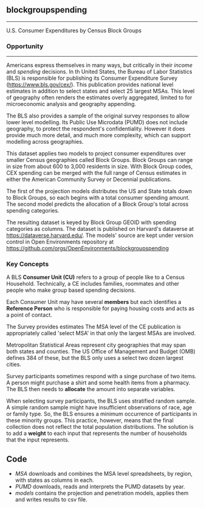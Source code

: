 ## blockgroupspending
---
U.S. Consumer Expenditures by Census Block Groups
### Opportunity
---
Americans express themselves in many ways, but critically in their 
*income* and *spending* decisions. In th United States, the Bureau of Labor Statistics (BLS) is
responsible for publishing its Consumer Expenditure Survey (https://www.bls.gov/cex/).
This publication provides national level estimates in addition to select states
and select 25 largest MSAs. This level of geography often renders the estimates overly 
aggregated, limited to for microeconomic analysis and geography appending.

The BLS also provides a sample of the original survey responses to allow lower level
modelling. Its Public Use Microdata (PUMD) does not include geography, to protect the
respondent's confidentiality. However it does provide much more detail, and much more
complexity, which can support modelling across geographies.

This dataset applies two models to project consumer expenditures over smaller
Census geographies called Block Groups. Block Groups can range in size from about 600
to 3,000 residents in size. With Block Group codes, CEX spending can be merged with the
full range of Census estimates in either the American Community Survey or Decennial
publications.

The first of the projection models distributes the US and State totals down to Block Groups, 
so each begins with a total consumer spending amount. The second model predicts the 
allocation of a Block Group's total across spending categories.

The resulting dataset is keyed by Block Group GEOID with spending categories as columns.
The dataset is published on Harvard's dataverse at https://dataverse.harvard.edu/.  The
models' source are kept under version control in Open Environments repository at
https://github.com/orgs/OpenEnvironments/blockgroupspending

### Key Concepts
A BLS **Consumer Unit (CU)** refers to a group of people like to a Census Household.
Technically, a CE includes families, roommates and other people who make group
based spending decisions. 

Each Consumer Unit may have several **members** but each identifies a **Reference Person**
who is responsible for paying housing costs and acts as a point of contact.

The Survey provides estimates The MSA level of the CE publication is appropriately called 'select MSA' in that 
only the largest MSAs are involved.

Metropolitan Statistical Areas represent city geographies that may span both states and counties. The US Office
of Management and Budget (OMB) defines 384 of these, but the BLS only uses a select two dozen largest cities.

Survey participants sometimes respond with a singe purchase of two items. A person might purchase a shirt and
some health items from a pharmacy. The BLS then needs to **allocate** the amount into separate variables.

When selecting survey participants, the BLS uses stratified random sample. A simple random sample might
have insufficient observations of race, age or family type. So, the BLS ensures a minimum occurrence of
participants in these minority groups. This practice, however, means that the final collection does not 
reflect the total population distributions. The solution is to add a **weight** to each input that represents
the number of households that the input represents.


## Code
- *MSA* downloads and combines the MSA level spreadsheets, by region, with states as columns in each.
- *PUMD* downloads, reads and interprets the PUMD datasets by year.
- *models* contains the projection and penetration models, applies them and writes results to csv file.

